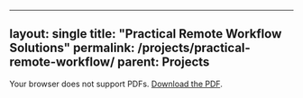 

---
layout: single
title: "Practical Remote Workflow Solutions"
permalink: /projects/practical-remote-workflow/
parent: Projects
---
<object data="/files/practical-remote-workflow.pdf" type="application/pdf" width="100%" height="800">
  <p>Your browser does not support PDFs.
     <a href="/files/practical-remote-workflow.pdf">Download the PDF</a>.</p>
</object>


